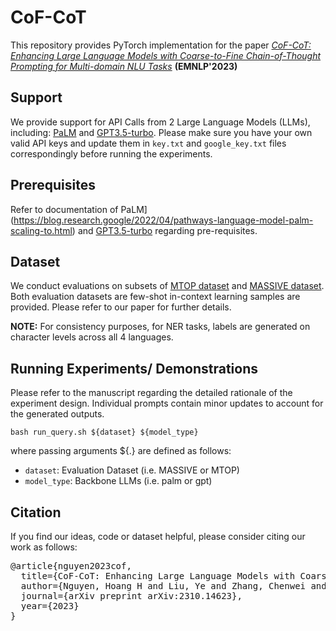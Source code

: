 # CoF-CoT
This repository provides PyTorch implementation for the paper [*CoF-CoT: Enhancing Large Language Models with Coarse-to-Fine Chain-of-Thought Prompting for Multi-domain NLU Tasks*](https://arxiv.org/abs/2310.14623) **(EMNLP'2023)**

## Support
We provide support for API Calls from 2 Large Language Models (LLMs), including: [PaLM](https://blog.research.google/2022/04/pathways-language-model-palm-scaling-to.html) and [GPT3.5-turbo](https://openai.com/blog/gpt-3-5-turbo-fine-tuning-and-api-updates).
Please make sure you have your own valid API keys and update them in ```key.txt``` and ```google_key.txt``` files correspondingly before running the experiments.

## Prerequisites
Refer to documentation of PaLM](https://blog.research.google/2022/04/pathways-language-model-palm-scaling-to.html) and [GPT3.5-turbo](https://openai.com/blog/gpt-3-5-turbo-fine-tuning-and-api-updates) regarding pre-requisites.

## Dataset
We conduct evaluations on subsets of [MTOP dataset](https://aclanthology.org/2021.eacl-main.257/) and [MASSIVE dataset](https://aclanthology.org/2023.acl-long.235/).
Both evaluation datasets are few-shot in-context learning samples are provided. Please refer to our paper for further details.

**NOTE:** For consistency purposes, for NER tasks, labels are generated on character levels across all 4 languages. 
 

## Running Experiments/ Demonstrations
Please refer to the manuscript regarding the detailed rationale of the experiment design.
Individual prompts contain minor updates to account for the generated outputs.
```
bash run_query.sh ${dataset} ${model_type}
```

where passing arguments ${.} are defined as follows: 
* ```dataset```: Evaluation Dataset (i.e. MASSIVE or MTOP)
* ```model_type```: Backbone LLMs (i.e. palm or gpt)


## Citation
If you find our ideas, code or dataset helpful, please consider citing our work as follows:
<pre>
@article{nguyen2023cof,
  title={CoF-CoT: Enhancing Large Language Models with Coarse-to-Fine Chain-of-Thought Prompting for Multi-domain NLU Tasks},
  author={Nguyen, Hoang H and Liu, Ye and Zhang, Chenwei and Zhang, Tao and Yu, Philip S},
  journal={arXiv preprint arXiv:2310.14623},
  year={2023}
}
</pre>

